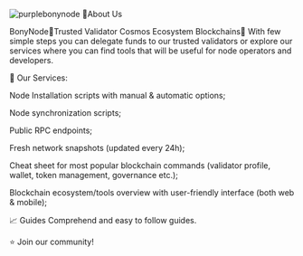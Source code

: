 ![purplebonynode](https://github.com/BonyNode/.github/assets/43602026/5b84b8dd-bb9c-4b43-aa5a-bf145a2eb140)
💚About Us

BonyNode💚Trusted Validator Cosmos Ecosystem Blockchains🚀 With few simple steps you can delegate funds to our trusted validators or explore our services where you can find tools that will be useful for node operators and developers.

     
💫 Our Services:

Node Installation scripts with manual & automatic options;

Node synchronization scripts;

Public RPC endpoints;

Fresh network snapshots (updated every 24h);

Cheat sheet for most popular blockchain commands (validator profile, wallet, token management, governance etc.);

Blockchain ecosystem/tools overview with user-friendly interface (both web & mobile);

📈 Guides
Comprehend and easy to follow guides.

⭐ Join our community!
